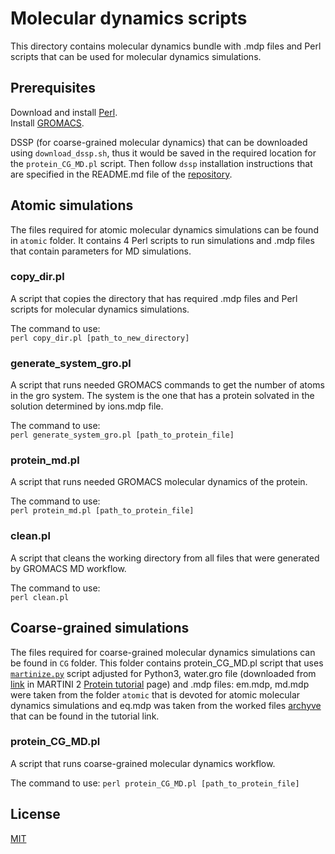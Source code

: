 # Molecular dynamics scripts

This directory contains molecular dynamics bundle with .mdp files and Perl scripts that can 
be used for molecular dynamics simulations.

## Prerequisites
Download and install [Perl](https://www.perl.org/get.html).  
Install [GROMACS](https://manual.gromacs.org/documentation/current/install-guide/index.html).

DSSP (for coarse-grained molecular dynamics) that can be downloaded using 
`download_dssp.sh`, thus it would be saved in the required location for the 
`protein_CG_MD.pl` script. Then follow `dssp` installation instructions that are specified in the 
README.md file of the [repository](https://github.com/cmbi/dssp). 

## Atomic simulations
The files required for atomic molecular dynamics simulations can be found in `atomic` folder. 
It contains 4 Perl scripts to run simulations and .mdp files that contain parameters for MD
simulations.

### copy_dir.pl
A script that copies the directory that has required .mdp files and Perl scripts for molecular 
dynamics simulations.

The command to use:  
`perl copy_dir.pl [path_to_new_directory]`

### generate_system_gro.pl
A script that runs needed GROMACS commands to get the number of atoms in the gro system.
The system is the one that has a protein solvated in the solution determined by ions.mdp file.

The command to use:  
`perl generate_system_gro.pl [path_to_protein_file]`

### protein_md.pl
A script that runs needed GROMACS molecular dynamics of the protein.

The command to use:  
`perl protein_md.pl [path_to_protein_file]`

### clean.pl
A script that cleans the working directory from all files that were generated by GROMACS MD workflow.  

The command to use:  
`perl clean.pl`

## Coarse-grained simulations
The files required for coarse-grained molecular dynamics simulations can be found in 
`CG` folder. This folder contains protein_CG_MD.pl script that uses
[`martinize.py`](http://cgmartini.nl/index.php/tools2/proteins-and-bilayers/204-martinize)
script adjusted for Python3, water.gro file (downloaded from [link](http://cgmartini.nl/index.php/downloads/example-applications/63-pure-water-solvent) in
MARTINI 2 [Protein tutorial](http://cgmartini.nl/index.php/tutorials-general-introduction-gmx5/proteins-gmx5) 
page) and .mdp files: em.mdp, md.mdp were taken from the folder `atomic` that
is devoted for atomic molecular dynamics simulations and eq.mdp was taken from the worked
files [archyve](http://cgmartini.nl/images/stories/tutorial/2017/protein-tutorial-v2016.3/soluble-protein/ubiquitin.tgz)
that can be found in the tutorial link.

### protein_CG_MD.pl
A script that runs coarse-grained molecular dynamics workflow.  

The command to use:
`perl protein_CG_MD.pl [path_to_protein_file]`  

## License
[MIT](https://choosealicense.com/licenses/mit/)
